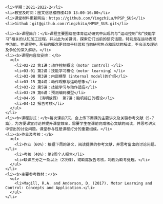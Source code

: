 <!-- directives: [] -->
<div id="content">
  <ul>

    <li>学期：2021-2022-2</li>
    <li>教室及时间：图文信息楼四楼420 13:00-16:00</li>
    <li>课堂材料更新网站：https://github.com/YingzhiLu/MPSP_SUS</li>
    <li>Github：git@github.com:YingzhiLu/MPSP_SUS.git</li>

    <li><b>课程简介：</b>课程主要围绕在体育运动研究中出现的与“运动控制”和“技能学习”相关的认知加工过程。并以此为关键词，探索它们当前的研究话题，特别是在运动表现中功能。在课程中，所有的概念更倾向于科普和当前研究热点和现状的解读，不会涉及理论及争论的深入解析。</li>
    <li><b>课程内容及安排：</b>
      <ul>
        <li>02-22 第1讲：动作控制概论（motor control）</li>
        <li>03-01 第2讲：技能学习概论（motor learning）</li>
        <li>03-08 第3讲：内部模型（internal model)的介绍</li>
        <li>03-15 第4讲：动作观察与运动想象</li>
        <li>03-22 第5讲：技能学习与动作适应</li>
        <li>03-29 第6讲：预测编码模型</li>
        <li>04-05 （清明放假） 第7讲：脑机接口的概论</li>
        <li>04-12 报告考核</li>
      </ul>
    </li>
    <li><b>课程形式：</b>每次课前7天，会上传下周课的主要讲义及关键参考文献（5-7篇），为方便课堂讨论并提升课堂效率，需要学生在课前完成核心文献的阅读，并思考讲义中留出的讨论问题。课堂参与性是课程打分的重要组成。</li>
    <li><b>作业及考核：</b>
      <ul>
        <li>作业（60%）：根据下周的讲义，阅读提供的参考文献，并思考留出的讨论问题。</li>
        <li>考核（40%）：第8周个人报告</li>
        <li>缺课三分之一及以上（2次课），或缺席报告考核，均视为缺考处理。</li>
      </ul>
    </li>
    <li><b>主要参考教材：</b>
      <ul>
        <li>Magill, R.A. and Anderson, D. (2017). Motor Learning and Control: Concepts and Application.</li>
      </ul>
    </li>
  </ul>
</div>

